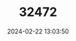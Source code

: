 ---
title: "32472"
category: "Sonneratia hainanensis"
draft: false
date: 2024-02-22 13:03:50
languages:
  Chinese: ["Hainan Haisang"]
  English: ["Hainan Sonneratia"]
---